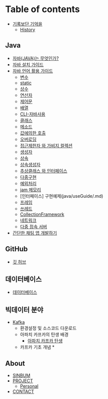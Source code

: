 # Table of contents

* [기록보단 기억을](README.md)
  * [History](History.md)

## Java

* [자바(JAVA)는 무엇인가?](java/WhatIsJava.md) 
* [자바 설치 가이드](java/JavaEnvGuide.md)
* [자바 언어 활용 가이드](java/javaUseGuide.md)
  * [변수](java/useGuide/Variable.md)
  * [static](java/useGuide/Static.md)
  * [상수](java/useGuide/Constant.md)
  * [연산자](java/useGuide/Operator.md)
  * [제어문](java/useGuide/ControlStatement.md)
  * [배열](java/useGuide/Array.md)
  * [CLI-자바사용](java/useGuide/JavaUseInCLI.md)
  * [클래스](java/useGuide/Class.md)
  * [메소드](java/useGuide/method.md)
  * [값에의한 호출](java/useGuide/CallByRef.md)
  * [오버로딩](java/useGuide/Overloading.md)
  * [접근제한자 와 가비지 컬렉션](java/useGuide/GarbageCollection.md)
  * [생성자](java/useGuide/Constructor.md)
  * [상속](java/useGuide/Extends.md)
  * [상속생성자](java/useGuide/ExtendsConstructor.md)  
  * [추상클래스 와 인터페이스](java/useGuide/AbstractAndInterface.md)
  * [다중구현](java/useGuide/.md)
  * [예외처리](java/useGuide/Exception.md)
  * [jam 메모리](java/useGuide/.md)
  * [인터페이스] 구현예제(java/useGuide/.md)
  * [프레임](java/useGuide/.md)
  * [쓰레드](java/useGuide/.md)
  * [CollectionFramework](java/useGuide/.md)
  * [네트워크](java/useGuide/.md)
  * [다중 접속 서버](java/useGuide/.md)
* [간단한 채팅 앱 개발하기](java/miniProject/chat.md)


## GitHub

* [깃 허브](undefined.md)

## 데이터베이스

* [데이터베이스](undefined-1.md)

## 빅데이터 분야

* [Kafka](bigData/kafka/kafka.md)
  * 환경설정 및 소스코드 다운로드
  * 아파치 카프카의 탄생 배경
    * [아파치 카프카 탄생](bigData/kafka/kafkaBorn.md)
  * 카프카 기초 개념
    * 

## About

* [SINBUM](about/sinbum.md)  
* [PROJECT](about/project.md)
  * [Personal](about/project/personal.md)
* [CONTACT](about/contact.md)
